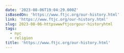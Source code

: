 ```yaml
---
date: '2023-08-06T19:04:29.000Z'
isBasedOn: 'https://www.ftjc.org/our-history.html'
link: 'https://www.ftjc.org/our-history.html'
slug: 2023-08-06-httpswwwftjcorgour-historyhtml
tags:
  - nyc
  - religion
title: 'https://www.ftjc.org/our-history.html'
---
```


